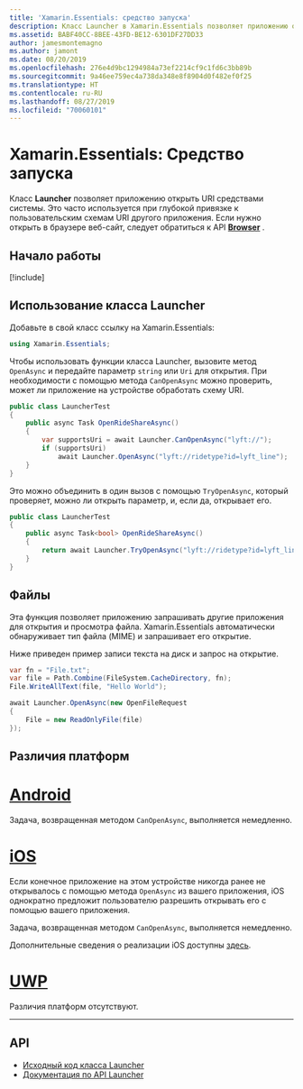 ```yaml
---
title: 'Xamarin.Essentials: средство запуска'
description: Класс Launcher в Xamarin.Essentials позволяет приложению открыть URI средствами системы.
ms.assetid: BABF40CC-8BEE-43FD-BE12-6301DF27DD33
author: jamesmontemagno
ms.author: jamont
ms.date: 08/20/2019
ms.openlocfilehash: 276e4d9bc1294984a73ef2214cf9c1fd6c3bb89b
ms.sourcegitcommit: 9a46ee759ec4a738da348e8f8904d0f482ef0f25
ms.translationtype: HT
ms.contentlocale: ru-RU
ms.lasthandoff: 08/27/2019
ms.locfileid: "70060101"
---
```

# <a name="xamarinessentials-launcher"></a>Xamarin.Essentials: Средство запуска

Класс **Launcher** позволяет приложению открыть URI средствами системы. Это часто используется при глубокой привязке к пользовательским схемам URI другого приложения. Если нужно открыть в браузере веб-сайт, следует обратиться к API **[Browser](open-browser.md)** .

## <a name="get-started"></a>Начало работы

[!include[](~/essentials/includes/get-started.md)]

## <a name="using-launcher"></a>Использование класса Launcher

Добавьте в свой класс ссылку на Xamarin.Essentials:

```csharp
using Xamarin.Essentials;
```

Чтобы использовать функции класса Launcher, вызовите метод `OpenAsync` и передайте параметр `string` или `Uri` для открытия. При необходимости с помощью метода `CanOpenAsync` можно проверить, может ли приложение на устройстве обработать схему URI.

```csharp
public class LauncherTest
{
    public async Task OpenRideShareAsync()
    {
        var supportsUri = await Launcher.CanOpenAsync("lyft://");
        if (supportsUri)
            await Launcher.OpenAsync("lyft://ridetype?id=lyft_line");
    }
}
```

Это можно объединить в один вызов с помощью `TryOpenAsync`, который проверяет, можно ли открыть параметр, и, если да, открывает его.

```csharp
public class LauncherTest
{
    public async Task<bool> OpenRideShareAsync()
    {
        return await Launcher.TryOpenAsync("lyft://ridetype?id=lyft_line");
    }
}
```

## <a name="files"></a>Файлы

Эта функция позволяет приложению запрашивать другие приложения для открытия и просмотра файла. Xamarin.Essentials автоматически обнаруживает тип файла (MIME) и запрашивает его открытие.

Ниже приведен пример записи текста на диск и запрос на открытие.

```csharp
var fn = "File.txt";
var file = Path.Combine(FileSystem.CacheDirectory, fn);
File.WriteAllText(file, "Hello World");

await Launcher.OpenAsync(new OpenFileRequest
{
    File = new ReadOnlyFile(file)
});
```

## <a name="platform-differences"></a>Различия платформ

# <a name="androidtabandroid"></a>[Android](#tab/android)

Задача, возвращенная методом `CanOpenAsync`, выполняется немедленно.

# <a name="iostabios"></a>[iOS](#tab/ios)

Если конечное приложение на этом устройстве никогда ранее не открывалось с помощью метода `OpenAsync` из вашего приложения, iOS однократно предложит пользователю разрешить открывать его с помощью вашего приложения.

Задача, возвращенная методом `CanOpenAsync`, выполняется немедленно.

Дополнительные сведения о реализации iOS доступны [здесь](xref:UIKit.UIApplication.CanOpenUrl*).

# <a name="uwptabuwp"></a>[UWP](#tab/uwp)

Различия платформ отсутствуют.

-----

## <a name="api"></a>API

- [Исходный код класса Launcher](https://github.com/xamarin/Essentials/tree/master/Xamarin.Essentials/Launcher)
- [Документация по API Launcher](xref:Xamarin.Essentials.Launcher)
